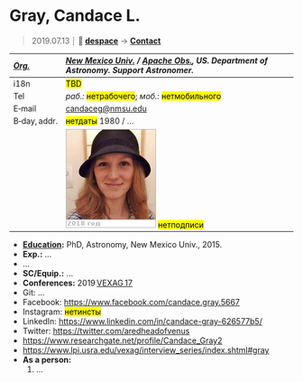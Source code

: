 # Gray, Candace L.
> 2019.07.13 ┊ **🚀 [despace](index.md)** → **[Contact](contact.md)**

|*[Org.](contact.md)*|*[New Mexico Univ.](nmexico_univ.md) / [Apache Obs.](apache_obs.md), US. Department of Astronomy. Support Astronomer.*|
|:--|:--|
|i18n| <mark>TBD</mark> |
|Tel|*раб.:* <mark>нетрабочего</mark>; *моб.:* <mark>нетмобильного</mark> |
|E‑mail| <candaceg@nmsu.edu> |
|B‑day, addr.| <mark>нетдаты</mark> 1980 / … |
|| [![](f/contact/g/gray_001_photo_thumb.jpg)](f/contact/g/gray_001_photo.jpg) <mark>нетподписи</mark> |

   - **[Education](edu.md):** PhD, Astronomy, New Mexico Univ., 2015.
   - **Exp.:** …
   - …
   - **SC/Equip.:** …
   - **Conferences:** 2019 [VEXAG 17](vexag_2019.md)
   - Git: …
   - Facebook: <https://www.facebook.com/candace.gray.5667>
   - Instagram: <mark>нетинсты</mark>
   - LinkedIn: <https://www.linkedin.com/in/candace-gray-626577b5/>
   - Twitter: <https://twitter.com/aredheadofvenus>
   - <https://www.researchgate.net/profile/Candace_Gray2>
   - <https://www.lpi.usra.edu/vexag/interview_series/index.shtml#gray>
   - **As a person:**
      1. …
